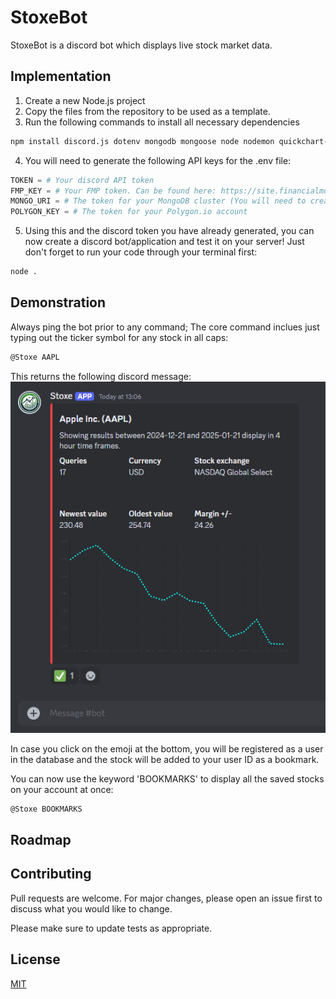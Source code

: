 # StoxeBot

StoxeBot is a discord bot which displays live stock market data.
## Implementation
1. Create a new Node.js project
2. Copy the files from the repository to be used as a template.
3. Run the following commands to install all necessary dependencies
```bash
npm install discord.js dotenv mongodb mongoose node nodemon quickchart-js
```
4. You will need to generate the following API keys for the .env file:
```python
TOKEN = # Your discord API token
FMP_KEY = # Your FMP token. Can be found here: https://site.financialmodelingprep.com/developer/docs
MONGO_URI = # The token for your MongoDB cluster (You will need to create an account and a cluster first)
POLYGON_KEY = # The token for your Polygon.io account
```
5. Using this and the discord token you have already generated, you can now create a discord bot/application and test it on your server! Just don't forget to run your code through your terminal first:

```bash
node .
```

## Demonstration

Always ping the bot prior to any command; The core command inclues just typing out the ticker symbol for any stock in all caps:
```bash
@Stoxe AAPL
```
This returns the following discord message:
![screenshot](./Screenshot1.png)


In case you click on the emoji at the bottom, you will be registered as a user in the database and the stock will be added to your user ID as a bookmark.

You can now use the keyword 'BOOKMARKS' to display all the saved stocks on your account at once:
```bash
@Stoxe BOOKMARKS
```

## Roadmap

## Contributing

Pull requests are welcome. For major changes, please open an issue first
to discuss what you would like to change.

Please make sure to update tests as appropriate.

## License

[MIT](https://choosealicense.com/licenses/mit/)
